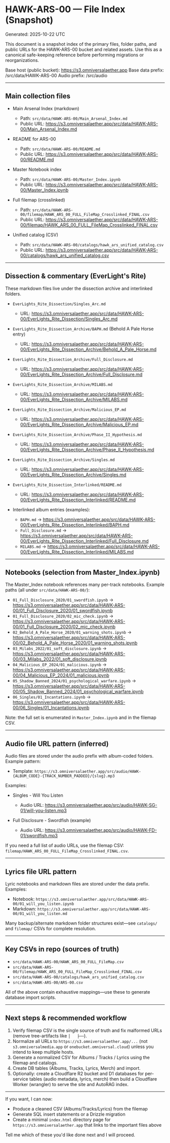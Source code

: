 # HAWK-ARS-00 — File Index (Snapshot)

Generated: 2025-10-22 UTC

This document is a snapshot index of the primary files, folder paths, and public URLs for the HAWK-ARS-00 bucket and related assets. Use this as a canonical safe-keeping reference before performing migrations or reorganizations.

Base host (public bucket): https://s3.omniversalaether.app
Base data prefix: /src/data/HAWK-ARS-00
Audio prefix: /src/audio

---

## Main collection files

- Main Arsenal Index (markdown)
  - Path: `src/data/HAWK-ARS-00/Main_Arsenal_Index.md`
  - Public URL: https://s3.omniversalaether.app/src/data/HAWK-ARS-00/Main_Arsenal_Index.md

- README for ARS-00
  - Path: `src/data/HAWK-ARS-00/README.md`
  - Public URL: https://s3.omniversalaether.app/src/data/HAWK-ARS-00/README.md

- Master Notebook index
  - Path: `src/data/HAWK-ARS-00/Master_Index.ipynb`
  - Public URL: https://s3.omniversalaether.app/src/data/HAWK-ARS-00/Master_Index.ipynb

- Full filemap (crosslinked)
  - Path: `src/data/HAWK-ARS-00/filemap/HAWK_ARS_00_FULL_FileMap_Crosslinked_FINAL.csv`
  - Public URL: https://s3.omniversalaether.app/src/data/HAWK-ARS-00/filemap/HAWK_ARS_00_FULL_FileMap_Crosslinked_FINAL.csv

- Unified catalog (CSV)
  - Path: `src/data/HAWK-ARS-00/catalogs/hawk_ars_unified_catalog.csv`
  - Public URL: https://s3.omniversalaether.app/src/data/HAWK-ARS-00/catalogs/hawk_ars_unified_catalog.csv

---

## Dissection & commentary (EverLight's Rite)

These markdown files live under the dissection archive and interlinked folders.

- `EverLights_Rite_Dissection/Singles_Arc.md`
  - URL: https://s3.omniversalaether.app/src/data/HAWK-ARS-00/EverLights_Rite_Dissection/Singles_Arc.md

- `EverLights_Rite_Dissection_Archive/BAPH.md` (Behold A Pale Horse entry)
  - URL: https://s3.omniversalaether.app/src/data/HAWK-ARS-00/EverLights_Rite_Dissection_Archive/Behold_A_Pale_Horse.md

- `EverLights_Rite_Dissection_Archive/Full_Disclosure.md`
  - URL: https://s3.omniversalaether.app/src/data/HAWK-ARS-00/EverLights_Rite_Dissection_Archive/Full_Disclosure.md

- `EverLights_Rite_Dissection_Archive/MILABS.md`
  - URL: https://s3.omniversalaether.app/src/data/HAWK-ARS-00/EverLights_Rite_Dissection_Archive/MILABS.md

- `EverLights_Rite_Dissection_Archive/Malicious_EP.md`
  - URL: https://s3.omniversalaether.app/src/data/HAWK-ARS-00/EverLights_Rite_Dissection_Archive/Malicious_EP.md

- `EverLights_Rite_Dissection_Archive/Phase_II_Hypothesis.md`
  - URL: https://s3.omniversalaether.app/src/data/HAWK-ARS-00/EverLights_Rite_Dissection_Archive/Phase_II_Hypothesis.md

- `EverLights_Rite_Dissection_Archive/Singles.md`
  - URL: https://s3.omniversalaether.app/src/data/HAWK-ARS-00/EverLights_Rite_Dissection_Archive/Singles.md

- `EverLights_Rite_Dissection_Interlinked/README.md`
  - URL: https://s3.omniversalaether.app/src/data/HAWK-ARS-00/EverLights_Rite_Dissection_Interlinked/README.md

- Interlinked album entries (examples):
  - `BAPH.md` → https://s3.omniversalaether.app/src/data/HAWK-ARS-00/EverLights_Rite_Dissection_Interlinked/BAPH.md
  - `Full_Disclosure.md` → https://s3.omniversalaether.app/src/data/HAWK-ARS-00/EverLights_Rite_Dissection_Interlinked/Full_Disclosure.md
  - `MILABS.md` → https://s3.omniversalaether.app/src/data/HAWK-ARS-00/EverLights_Rite_Dissection_Interlinked/MILABS.md

---

## Notebooks (selection from Master_Index.ipynb)

The Master_Index notebook references many per-track notebooks. Example paths (all under `src/data/HAWK-ARS-00/`):

- `01_Full_Disclosure_2020/01_swordfish.ipynb` → https://s3.omniversalaether.app/src/data/HAWK-ARS-00/01_Full_Disclosure_2020/01_swordfish.ipynb
- `01_Full_Disclosure_2020/02_mic_check.ipynb` → https://s3.omniversalaether.app/src/data/HAWK-ARS-00/01_Full_Disclosure_2020/02_mic_check.ipynb
- `02_Behold_A_Pale_Horse_2020/01_warning_shots.ipynb` → https://s3.omniversalaether.app/src/data/HAWK-ARS-00/02_Behold_A_Pale_Horse_2020/01_warning_shots.ipynb
- `03_Milabs_2022/01_soft_disclosure.ipynb` → https://s3.omniversalaether.app/src/data/HAWK-ARS-00/03_Milabs_2022/01_soft_disclosure.ipynb
- `04_Malicious_EP_2024/01_malicious.ipynb` → https://s3.omniversalaether.app/src/data/HAWK-ARS-00/04_Malicious_EP_2024/01_malicious.ipynb
- `05_Shadow_Banned_2024/01_psychological_warfare.ipynb` → https://s3.omniversalaether.app/src/data/HAWK-ARS-00/05_Shadow_Banned_2024/01_psychological_warfare.ipynb
- `06_Singles/01_Incantations.ipynb` → https://s3.omniversalaether.app/src/data/HAWK-ARS-00/06_Singles/01_Incantations.ipynb

Note: the full set is enumerated in `Master_Index.ipynb` and in the filemap CSV.

---

## Audio file URL pattern (inferred)

Audio files are stored under the audio prefix with album-coded folders. Example pattern:

- Template: `https://s3.omniversalaether.app/src/audio/HAWK-{ALBUM_CODE}-{TRACK_NUMBER_PADDED}/{slug}.mp3`

Examples:
- Singles - Will You Listen
  - Audio URL: https://s3.omniversalaether.app/src/audio/HAWK-SG-01/will-you-listen.mp3

- Full Disclosure - Swordfish (example)
  - Audio URL: https://s3.omniversalaether.app/src/audio/HAWK-FD-01/swordfish.mp3

If you need a full list of audio URLs, use the filemap CSV: `filemap/HAWK_ARS_00_FULL_FileMap_Crosslinked_FINAL.csv`.

---

## Lyrics file URL pattern

Lyric notebooks and markdown files are stored under the data prefix. Examples:

- Notebook: `https://s3.omniversalaether.app/src/data/HAWK-ARS-00/01_will_you_listen.ipynb`
- Markdown: `https://s3.omniversalaether.app/src/data/HAWK-ARS-00/01_will_you_listen.md`

Many backup/alternate markdown folder structures exist—see `catalogs/` and `filemap/` CSVs for complete resolution.

---

## Key CSVs in repo (sources of truth)

- `src/data/HAWK-ARS-00/HAWK_ARS_00_FULL_FileMap.csv`
- `src/data/HAWK-ARS-00/filemap/HAWK_ARS_00_FULL_FileMap_Crosslinked_FINAL.csv`
- `src/data/HAWK-ARS-00/catalogs/hawk_ars_unified_catalog.csv`
- `src/data/HAWK-ARS-00/ARS-00.csv`

All of the above contain exhaustive mappings—use these to generate database import scripts.

---

## Next steps & recommended workflow

1. Verify filemap CSV is the single source of truth and fix malformed URLs (remove tree-artifacts like `│   ├──`).
2. Normalize all URLs to `https://s3.omniversalaether.app/...` (not `s3.omniversalmedia.app` or `onebucket.omniversal.cloud`) unless you intend to keep multiple hosts.
3. Generate a normalized CSV for Albums / Tracks / Lyrics using the filemap and catalogs.
4. Create DB tables (Albums, Tracks, Lyrics, Merch) and import.
5. Optionally: create a Cloudflare R2 bucket and D1 databases for per-service tables (audio metadata, lyrics, merch) then build a Cloudflare Worker (wrangler) to serve the site and AutoRAG index.

---

If you want, I can now:
- Produce a cleaned CSV (Albums/Tracks/Lyrics) from the filemap
- Generate SQL insert statements or a Drizzle migration
- Create a minimal `index.html` directory page for `https://s3.omniversalaether.app` that links to the important files above

Tell me which of these you'd like done next and I will proceed.
